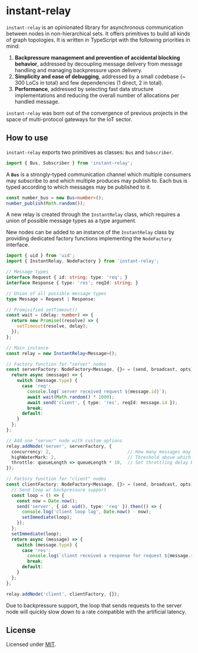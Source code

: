 
# instant-relay

`instant-relay` is an opinionated library for asynchronous communication
between nodes in non-hierarchical sets. It offers primitives to build all 
kinds of graph topologies. It is written in TypeScript with the following
priorities in mind:

1. **Backpressure management and prevention of accidental blocking 
   behavior**, addressed by decoupling message delivery from message
   handling and managing backpressure upon delivery.
2. **Simplicity and ease of debugging**, addressed by a small codebase (~ 300
   LoCs in total) and few dependencies (1 direct, 2 in total).
3. **Performance**, addressed by selecting fast data structure implementations
   and reducing the overall number of allocations per handled message.

`instant-relay` was born out of the convergence of previous projects in the
space of multi-protocol gateways for the IoT sector.

## How to use

`instant-relay` exports two primitives as classes: `Bus` and `Subscriber`.

```ts
import { Bus, Subscriber } from 'instant-relay';
```

A **`Bus`** is a strongly-typed communication channel which multiple consumers
may subscribe to and which multiple produces may publish to. Each bus is typed
according to which messages may be published to it.

```ts
const number_bus = new Bus<number>();
number_publish(Math.random());
```




A new relay is created through the `InstantRelay` class, which requires a
union of possible message types as a type argument.

New nodes can be added to an instance of the `InstantRelay` class by providing
dedicated factory functions implementing the `NodeFactory` interface.

```typescript
import { uid } from 'uid';
import { InstantRelay, NodeFactory } from 'instant-relay';

// Message types
interface Request { id: string; type: 'req'; }
interface Response { type: 'res'; reqId: string; }

// Union of all possible message types
type Message = Request | Response;

// Promisified setTimeout()
const wait = (delay: number) => {
  return new Promise((resolve) => {
    setTimeout(resolve, delay);
  });
};

// Main instance
const relay = new InstantRelay<Message>();

// Factory function for "server" nodes
const serverFactory: NodeFactory<Message, {}> = (send, broadcast, opts) => {
  return async (message) => {
    switch (message.type) {
      case 'req':
        console.log(`server received request ${message.id}`);
        await wait(Math.random() * 1000);
        await send('client', { type: 'res', reqId: message.id });
        break;
      default:
    }
  };
};

// Add one "server" node with custom options
relay.addNode('server', serverFactory, {
  concurrency: 2,                             // How many messages may be processed in parallel
  highWaterMark: 2,                           // Threshold above which throttling starts
  throttle: queueLength => queueLength * 10,  // Set throttling delay based on queue length
});

// Factory function for "client" nodes
const clientFactory: NodeFactory<Message, {}> = (send, broadcast, opts) => {
  // Send loop w/ backpressure support
  const loop = () => {
    const now = Date.now();
    send('server', { id: uid(), type: 'req' }).then(() => {
      console.log('client loop lag', Date.now() - now);
      setImmediate(loop);
    });
  };
  setImmediate(loop);
  return async (message) => {
    switch (message.type) {
      case 'res':
        console.log(`client received a response for request ${message.reqId}`);
        break;
      default:
    }
  };
};

relay.addNode('client', clientFactory, {});
```

Due to backpressure support, the loop that sends requests to the server node
will quickly slow down to a rate compatible with the artificial latency.

## License

Licensed under [MIT](./LICENSE).
